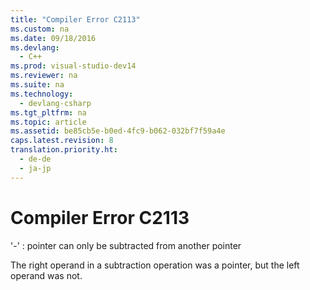 ```yaml
---
title: "Compiler Error C2113"
ms.custom: na
ms.date: 09/18/2016
ms.devlang: 
  - C++
ms.prod: visual-studio-dev14
ms.reviewer: na
ms.suite: na
ms.technology: 
  - devlang-csharp
ms.tgt_pltfrm: na
ms.topic: article
ms.assetid: be85cb5e-b0ed-4fc9-b062-032bf7f59a4e
caps.latest.revision: 8
translation.priority.ht: 
  - de-de
  - ja-jp
---
```

# Compiler Error C2113
'-' : pointer can only be subtracted from another pointer  
  
 The right operand in a subtraction operation was a pointer, but the left operand was not.